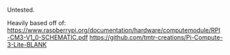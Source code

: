 Untested. 

Heavily based off of:
https://www.raspberrypi.org/documentation/hardware/computemodule/RPI-CM3-V1_0-SCHEMATIC.pdf
https://github.com/tmtr-creations/Pi-Compute-3-Lite-BLANK

